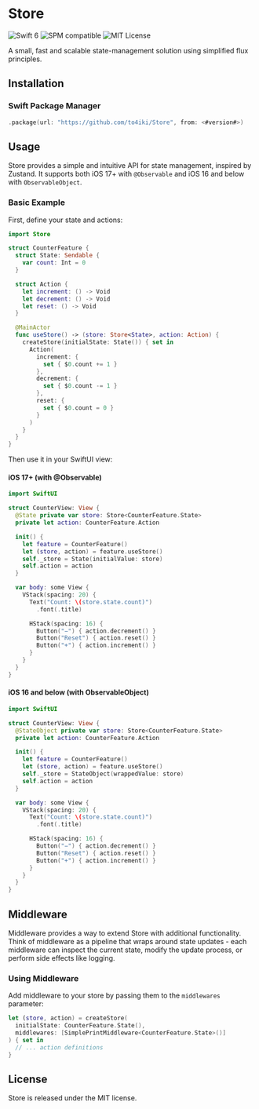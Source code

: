 # Store
![Swift 6](https://img.shields.io/badge/swift-6-orange.svg)
![SPM compatible](https://img.shields.io/badge/SPM-Compatible-brightgreen.svg)
![MIT License](https://img.shields.io/badge/license-MIT-brightgreen.svg)

A small, fast and scalable state-management solution using simplified flux principles.

## Installation
### Swift Package Manager
```swift
.package(url: "https://github.com/to4iki/Store", from: <#version#>)
```

## Usage
Store provides a simple and intuitive API for state management, inspired by Zustand. It supports both iOS 17+ with `@Observable` and iOS 16 and below with `ObservableObject`.

### Basic Example
First, define your state and actions:

```swift
import Store

struct CounterFeature {
  struct State: Sendable {
    var count: Int = 0
  }

  struct Action {
    let increment: () -> Void
    let decrement: () -> Void
    let reset: () -> Void
  }

  @MainActor
  func useStore() -> (store: Store<State>, action: Action) {
    createStore(initialState: State()) { set in
      Action(
        increment: {
          set { $0.count += 1 }
        },
        decrement: {
          set { $0.count -= 1 }
        },
        reset: {
          set { $0.count = 0 }
        }
      )
    }
  }
}
```

Then use it in your SwiftUI view:

#### iOS 17+ (with @Observable)
```swift
import SwiftUI

struct CounterView: View {
  @State private var store: Store<CounterFeature.State>
  private let action: CounterFeature.Action

  init() {
    let feature = CounterFeature()
    let (store, action) = feature.useStore()
    self._store = State(initialValue: store)
    self.action = action
  }

  var body: some View {
    VStack(spacing: 20) {
      Text("Count: \(store.state.count)")
        .font(.title)

      HStack(spacing: 16) {
        Button("−") { action.decrement() }
        Button("Reset") { action.reset() }
        Button("+") { action.increment() }
      }
    }
  }
}
```

#### iOS 16 and below (with ObservableObject)
```swift
import SwiftUI

struct CounterView: View {
  @StateObject private var store: Store<CounterFeature.State>
  private let action: CounterFeature.Action

  init() {
    let feature = CounterFeature()
    let (store, action) = feature.useStore()
    self._store = StateObject(wrappedValue: store)
    self.action = action
  }

  var body: some View {
    VStack(spacing: 20) {
      Text("Count: \(store.state.count)")
        .font(.title)

      HStack(spacing: 16) {
        Button("−") { action.decrement() }
        Button("Reset") { action.reset() }
        Button("+") { action.increment() }
      }
    }
  }
}
```

## Middleware
Middleware provides a way to extend Store with additional functionality. Think of middleware as a pipeline that wraps around state updates - each middleware can inspect the current state, modify the update process, or perform side effects like logging.

### Using Middleware
Add middleware to your store by passing them to the `middlewares` parameter:

```swift
let (store, action) = createStore(
  initialState: CounterFeature.State(),
  middlewares: [SimplePrintMiddleware<CounterFeature.State>()]
) { set in
  // ... action definitions
}
```

## License
Store is released under the MIT license.
